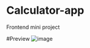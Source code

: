 # Calculator-app
Frontend mini project

#Preview
![image](https://user-images.githubusercontent.com/100039524/225113379-618a1525-a28c-4987-94aa-dd2745184f9a.png)
